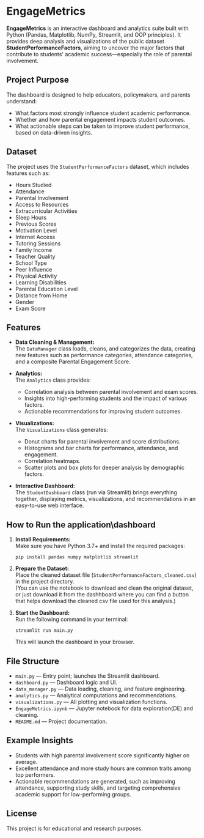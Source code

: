 # EngageMetrics

**EngageMetrics** is an interactive dashboard and analytics suite built with Python (Pandas, Matplotlib, NumPy, Streamlit, and OOP principles). It provides deep analysis and visualizations of the public dataset **StudentPerformanceFactors**, aiming to uncover the major factors that contribute to students' academic success—especially the role of parental involvement.

## Project Purpose

The dashboard is designed to help educators, policymakers, and parents understand:
- What factors most strongly influence student academic performance.
- Whether and how parental engagement impacts student outcomes.
- What actionable steps can be taken to improve student performance, based on data-driven insights.

## Dataset

The project uses the `StudentPerformanceFactors` dataset, which includes features such as:
- Hours Studied
- Attendance
- Parental Involvement
- Access to Resources
- Extracurricular Activities
- Sleep Hours
- Previous Scores
- Motivation Level
- Internet Access
- Tutoring Sessions
- Family Income
- Teacher Quality
- School Type
- Peer Influence
- Physical Activity
- Learning Disabilities
- Parental Education Level
- Distance from Home
- Gender
- Exam Score

## Features

- **Data Cleaning & Management:**  
  The `DataManager` class loads, cleans, and categorizes the data, creating new features such as performance categories, attendance categories, and a composite Parental Engagement Score.

- **Analytics:**  
  The `Analytics` class provides:
  - Correlation analysis between parental involvement and exam scores.
  - Insights into high-performing students and the impact of various factors.
  - Actionable recommendations for improving student outcomes.

- **Visualizations:**  
  The `Visualizations` class generates:
  - Donut charts for parental involvement and score distributions.
  - Histograms and bar charts for performance, attendance, and engagement.
  - Correlation heatmaps.
  - Scatter plots and box plots for deeper analysis by demographic factors.

- **Interactive Dashboard:**  
  The `StudentDashboard` class (run via Streamlit) brings everything together, displaying metrics, visualizations, and recommendations in an easy-to-use web interface.

## How to Run the application\dashboard

1. **Install Requirements:**  
   Make sure you have Python 3.7+ and install the required packages:
   ```
   pip install pandas numpy matplotlib streamlit
   ```

2. **Prepare the Dataset:**  
   Place the cleaned dataset file (`StudentPerformanceFactors_cleaned.csv`) in the project directory.  
   (You can use the notebook to download and clean the original dataset, or just download it from the dashhboard where you can find a button that helps download the cleaned csv file used for this analysis.)

3. **Start the Dashboard:**  
   Run the following command in your terminal:
   ```
   streamlit run main.py
   ```
   This will launch the dashboard in your browser.

## File Structure

- `main.py` — Entry point; launches the Streamlit dashboard.
- `dashboard.py` — Dashboard logic and UI.
- `data_manager.py` — Data loading, cleaning, and feature engineering.
- `analytics.py` — Analytical computations and recommendations.
- `visualizations.py` — All plotting and visualization functions.
- `EngageMetrics.ipynb` — Jupyter notebook for data exploration(DE) and cleaning.
- `README.md` — Project documentation.

## Example Insights

- Students with high parental involvement score significantly higher on average.
- Excellent attendance and more study hours are common traits among top performers.
- Actionable recommendations are generated, such as improving attendance, supporting study skills, and targeting comprehensive academic support for low-performing groups.

## License

This project is for educational and research purposes.